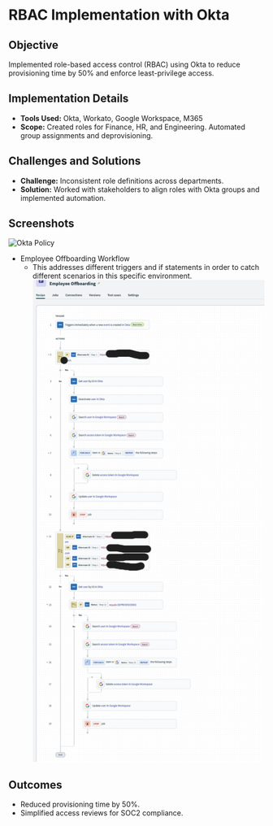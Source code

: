 # RBAC Implementation with Okta

## Objective
Implemented role-based access control (RBAC) using Okta to reduce provisioning time by 50% and enforce least-privilege access.

## Implementation Details
- **Tools Used:** Okta, Workato, Google Workspace, M365  
- **Scope:** Created roles for Finance, HR, and Engineering. Automated group assignments and deprovisioning.

## Challenges and Solutions
- **Challenge:** Inconsistent role definitions across departments.
- **Solution:** Worked with stakeholders to align roles with Okta groups and implemented automation.

## Screenshots
![Okta Policy](Images/okta-policy.png)

- Employee Offboarding Workflow
    - This addresses different triggers and if statements in order to catch different scenarios in this specific environment.
![Employee Offboarding Workato](Images/workato-employee-offboarding.png)

## Outcomes
- Reduced provisioning time by 50%.
- Simplified access reviews for SOC2 compliance.

